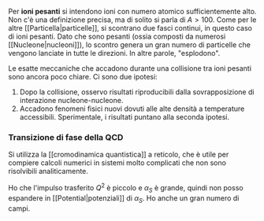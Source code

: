 Per **ioni pesanti** si intendono ioni con numero atomico sufficientemente alto. Non c'è una definizione precisa, ma di solito si parla di $A>100$. Come per le altre [[Particella|particelle]], si scontrano due fasci continui, in questo caso di ioni pesanti. Dato che sono pesanti (ossia composti da numerosi [[Nucleone|nucleoni]]), lo scontro genera un gran numero di particelle che vengono lanciate in tutte le direzioni. In altre parole, "esplodono".

Le esatte meccaniche che accadono durante una collisione tra ioni pesanti sono ancora poco chiare. Ci sono due ipotesi:
1. Dopo la collisione, osservo risultati riproducibili dalla sovrapposizione di interazione nucleone-nucleone.
2. Accadono fenomeni fisici nuovi dovuti alle alte densità a temperature accessibili.
Sperimentale, i risultati puntano alla seconda ipotesi.
### Transizione di fase della QCD
Si utilizza la [[cromodinamica quantistica]] a reticolo, che è utile per compiere calcoli numerici in sistemi molto complicati che non sono risolvibili analiticamente.

Ho che l'impulso trasferito $Q^{2}$ è piccolo e $\alpha_{S}$ è grande, quindi non posso espandere in [[Potential|potenziali]] di $\alpha_{S}$. Ho anche un gran numero di campi.